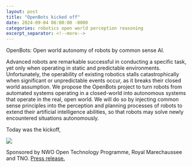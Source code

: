 ```yaml
---
layout: post
title: "OpenBots kicked off"
date: 2024-09-04 06:00:00 -0000
categories: robotics open world perception reasoning
excerpt_separator: <!--more-->
---
```


OpenBots: Open world autonomy of robots by common sense AI. 

Advanced robots are remarkable successful in conducting a specific task, 
yet only when operating in static and predictable environments. 
Unfortunately, the operability of existing robotics stalls catastrophically 
when significant or unpredictable events occur, as it breaks their 
closed world assumption. We propose the OpenBots project to turn robots 
from automated systems operating in a closed-world into autonomous systems 
that operate in the real, open world. We will do so by injecting common 
sense principles into the perception and planning processes of robots to 
extend their artificial intelligence abilities, so that robots may solve 
newly encountered situations autonomously.

Today was the kickoff,

<img src="https://gertjanburghouts.github.io/pictures/openbots_kickoff.jpg">

Sponsored by NWO Open Technology Programme, Royal Marechaussee and TNO. <a href="https://www.nwo.nl/en/projects/20442">Press release.</a>
